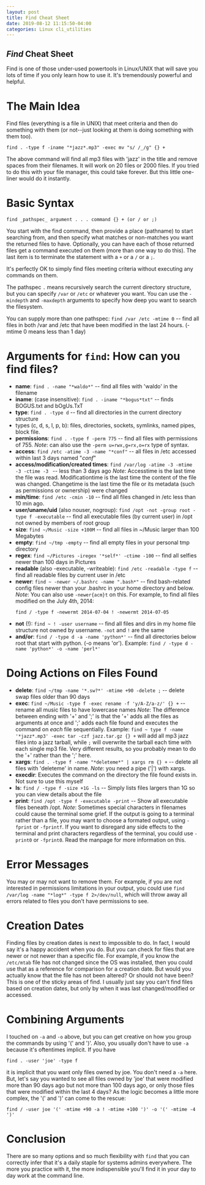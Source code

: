 ```yaml
---
layout: post
title: Find Cheat Sheet
date: 2019-08-12 11:15:50-04:00
categories: Linux cli_utilities
---
```


## *Find* Cheat Sheet

Find is one of those under-used powertools in Linux/UNIX that will save you lots of time if you only learn
how to use it.  It's tremendously powerful and helpful.  

# The Main Idea

Find files (everything is a file in UNIX) that meet criteria and then do something with them (or not--just 
looking at them is doing something with them too).

```
find . -type f -iname "*jazz*.mp3" -exec mv "s/ /_/g" {} +
```

The above command will find all mp3 files with 'jazz' in the title and remove spaces from their filenames.  It
will work on 20 files or 2000 files.  If you tried to do this with your file manager, this could take
forever.  But this little one-liner would do it instantly.

# Basic Syntax

```
find _pathspec_ argument . . . command {} + (or / or ;)
```

You start with the find command, then provide a place (pathname) to start searching from, and then specify 
what matches or non-matches you want the returned files to have.  Optionally, you can have each of those
returned files get a command executed on them (more than one way to do this).  The last item is to terminate the
statement with a `+` or a `/` or a `;`.

It's perfectly OK to simply find files meeting criteria without executing any commands on them.  

The pathspec `.` means recursively search the current directory structure, but you can specify `/var` or `/etc`
or whatever you want.  You can use the `-mindepth` and `-maxdepth` arguments to specify how deep you want to
search the filesystem.

You can supply more than one pathspec:  `find /var /etc -mtime 0` -- find all files in both /var and /etc that have been
modified in the last 24 hours.  (-mtime 0 means less than 1 day)

# Arguments for `find`: How can you find files?

* __name__:  `find . -name "*waldo*"` -- find all files with 'waldo' in the filename
* __iname__: (case insensitive): `find . -iname "*bogus*txt"` -- finds BOGUS.txt and bOgUs.TxT
* __type__:  `find . -type d` -- find all directories in the current directory structure
* types (c, d, s, l, p, b): files, directories, sockets, symlinks, named pipes, block file. 
* __permissions__: `find . -type f -perm 775` -- find all files with permissions of 755. _Note_: can also use
the `-perm u=rwx,g=rx,o=rx` type of syntax.
* __access__:  `find /etc -atime -3 -name "*conf"` -- all files in /etc accessed within last 3 days named "*conf*"
* __access/modification/created times__:  `find /var/log -atime -3 -mtime -3 -ctime -3 ` -- less than 3 days ago
_Note_: Accesstime is the last time the file was read.  Modificationtime is the last time the content of the file was
changed.  Changetime is the last time the file or its metadata (such as permissions or ownership) were changed
* __min/time__:  `find /etc -cmin -10` -- find all files changed in /etc less than 10 min ago.
* __user/uname/uid__ (also nouser, nogroup): `find /opt -not -group root -type f -executable` -- find all executable files (by current user) in /opt not owned by members of root group
* __size__: `find ~/Music -size +100M` -- find all files in ~/Music larger than 100 Megabytes
* __empty__: `find ~/tmp -empty` -- find all empty files in your personal tmp directory
* __regex__: `find ~/Pictures -iregex '*self*' -ctime -100` -- find all selfies newer than 100 days in Pictures
* __readable__ (also -executable, -writeable): `find /etc -readable -type f` -- find all readable files by current user in /etc
* __newer__: `find ~ -newer ~/.bashrc -name ".bash*"` -- find bash-related config files newer than your .bashrc in your
  home directory and below.  _Note_: You can also use `-newer{acm}t` on this.  For example, to find all files modified on
  the July 4th, 2014:  
  ```
  find / -type f -newermt 2014-07-04 ! -newermt 2014-07-05
  ```
* __not__ (!): `find ~ ! -user username` -- find all files and dirs in my home file structure not owned by username. `-not`
  and `!` are the same
* __and/or__: `find / -type d -a -name 'python*'` -- find all directories below root that start with python. (-o means
  'or'). Example: `find / -type d -name 'python*' -o -name 'perl*'`

# Doing Actions on Files Found

* __delete__: `find ~/tmp -name '*.sw?*' -mtime +90 -delete ;` -- delete swap files older than 90 days
* __exec__: `find ~/Music -type f -exec rename -f 'y/A-Z/a-z/' {} +` -- rename all music files to have lowercase names
_Note_: The difference between ending with '+' and ';' is that the '+' adds all the files as arguments at once and ';' adds
each file found and executes the command on _each_ file sequentially.  Example: `find ~ type f -name '*jazz*.mp3' -exec tar -czf
jazz.tar.gz {} +` will add all mp3 jazz files into a jazz tarball, while `;` will overwrite the tarball each time with each
single mp3 file.  Very different results, so you probably mean to do the '+' rather than the ';' here.
* __xargs__: `find . -type f -name "*deleteme*" | xargs rm {} +` -- delete all files with 'deleteme' in name. _Note_: you
  need a pipe ('|') with xargs.
* __execdir__: Executes the command on the directory the file found exists in. Not sure to use this myself
* __ls__: `find / -type f -size +1G -ls` -- Simply lists files largers than 1G so you can view details about the file
* __print__: `find /opt -type f -executable -print` -- Show all executable files beneath /opt.  _Note_: Sometimes special 
characters in filenames could cause the terminal some grief.  If the output is going to a terminal rather than a file, you
may want to choose a formated output, using `-fprint` or `-fprintf`.  If you want to disregard any side effects to the
terminal and print characters regardless of the terminal, you could use `-print0` or `-fprint0`.  Read the manpage for more
information on this.

# Error Messages

You may or may not want to remove them.  For example, if you are not interested in permissions limitations in your output,
you could use `find /var/log -name "*log*" -type f 2>/dev/null`, which will throw away all errors related to files you don't have
permissions to see.

# Creation Dates

Finding files by creation dates is next to impossible to do.  In fact, I would say it's a happy accident when you do.  But
you can check for files that are newer or not newer than a specific file.  For example, if you know the `/etc/mtab` file
has not changed since the OS was installed, then you could use that as a reference for comparison for a creation date.  But
would you actually know that the file has not been altered?  Or should not have been?  This is one of the sticky areas of
find.  I usually just say you can't find files based on creation dates, but only by when it was last changed/modified or
accessed.

# Combining Arguments

I touched on `-a` and `-o` above, but you can get creative on how you group the commands by using '(' and ')'.  Also, you
usually don't have to use `-a` because it's oftentimes implicit.  If you have 
```
find . -user 'joe' -type f
``` 
it is implicit that you want only files owned by joe.  You don't need a `-a` here.  But, let's say you wanted to see all files owned by
'joe' that were modified more than 90 days ago but not more than 100 days ago, or only those files that were modified within the last 4
days?  As the logic becomes a little more complex, the '(' and ')' can come to the rescue: 
```
find / -user joe '(' -mtime +90 -a ! -mtime +100 ')' -o '(' -mtime -4 ')'
```

# Conclusion

There are so many options and so much flexibility with `find` that you can correctly infer that it's a daily staple for
systems admins everywhere.  The more you practice with it, the more indispensible you'll find it in your day to day work at
the command line.
